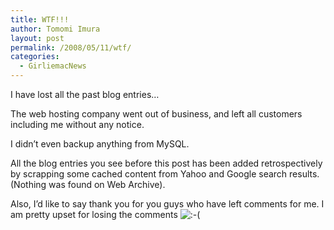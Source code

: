 ```yaml
---
title: WTF!!!
author: Tomomi Imura
layout: post
permalink: /2008/05/11/wtf/
categories:
  - GirliemacNews
---
```

<p class="entry">
  I have lost all the past blog entries&#8230;
</p>

The web hosting company went out of business, and left all customers including me without any notice.

I didn’t even backup anything from MySQL.

All the blog entries you see before this post has been added retrospectively by scrapping some cached content from Yahoo and Google search results. (Nothing was found on Web Archive).

Also, I&#8217;d like to say thank you for you guys who have left comments for me. I am pretty upset for losing the comments <img src='http://girliemac.com/blog/wp-includes/images/smilies/icon_sad.gif' alt=':-(' class='wp-smiley' />